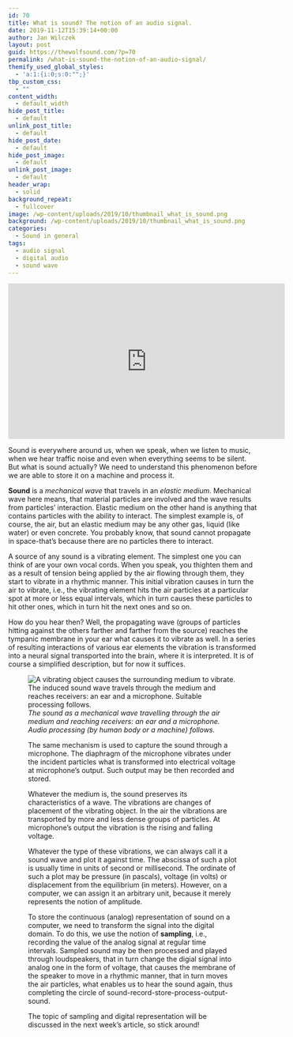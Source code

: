 ```yaml
---
id: 70
title: What is sound? The notion of an audio signal.
date: 2019-11-12T15:39:14+00:00
author: Jan Wilczek
layout: post
guid: https://thewolfsound.com/?p=70
permalink: /what-is-sound-the-notion-of-an-audio-signal/
themify_used_global_styles:
  - 'a:1:{i:0;s:0:"";}'
tbp_custom_css:
  - ""
content_width:
  - default_width
hide_post_title:
  - default
unlink_post_title:
  - default
hide_post_date:
  - default
hide_post_image:
  - default
unlink_post_image:
  - default
header_wrap:
  - solid
background_repeat:
  - fullcover
image: /wp-content/uploads/2019/10/thumbnail_what_is_sound.png
background: /wp-content/uploads/2019/10/thumbnail_what_is_sound.png
categories:
  - Sound in general
tags:
  - audio signal
  - digital audio
  - sound wave
---
```

<iframe width="560" height="315" src="https://www.youtube.com/embed/Q6NldT7pgEY" frameborder="0" allow="accelerometer; autoplay; encrypted-media; gyroscope; picture-in-picture" allowfullscreen></iframe>

Sound is everywhere around us, when we speak, when we listen to music, when we hear traffic noise and even when everything seems to be silent. But what is sound actually? We need to understand this phenomenon before we are able to store it on a machine and process it.

**Sound** is a _mechanical wave_ that travels in an _elastic medium_. Mechanical wave here means, that material particles are involved and the wave results from particles&#8217; interaction. Elastic medium on the other hand is anything that contains particles with the ability to interact. The simplest example is, of course, the air, but an elastic medium may be any other gas, liquid (like water) or even concrete. You probably know, that sound cannot propagate in space-that&#8217;s because there are no particles there to interact.

A source of any sound is a vibrating element. The simplest one you can think of are your own vocal cords. When you speak, you thighten them and as a result of tension being applied by the air flowing through them, they start to vibrate in a rhythmic manner. This initial vibration causes in turn the air to vibrate, i.e., the vibrating element hits the air particles at a particular spot at more or less equal intervals, which in turn causes these particles to hit other ones, which in turn hit the next ones and so on.

How do you hear then? Well, the propagating wave (groups of particles hitting against the others farther and farther from the source) reaches the tympanic membrane in your ear what causes it to vibrate as well. In a series of resulting interactions of various ear elements the vibration is transformed into a neural signal transported into the brain, where it is interpreted. It is of course a simplified description, but for now it suffices.<figure class="wp-block-image is-resized">

![A vibrating object causes the surrounding medium to vibrate. The induced sound wave travels through the medium and reaches receivers: an ear and a microphone. Suitable processing follows.](https://thewolfsound.com/wp-content/uploads/2019/11/img1-1024x685.png)
*The sound as a mechanical wave travelling through the air medium and reaching receivers: an ear and a microphone. Audio processing (by human body or a machine) follows.*

The same mechanism is used to capture the sound through a microphone. The diaphragm of the microphone vibrates under the incident particles what is transformed into electrical voltage at microphone&#8217;s output. Such output may be then recorded and stored.

Whatever the medium is, the sound preserves its characteristics of a wave. The vibrations are changes of placement of the vibrating object. In the air the vibrations are transported by more and less dense groups of particles. At microphone&#8217;s output the vibration is the rising and falling voltage.

Whatever the type of these vibrations, we can always call it a sound wave and plot it against time. The abscissa of such a plot is usually time in units of second or millisecond. The ordinate of such a plot may be pressure (in pascals), voltage (in volts) or displacement from the equilibrium (in meters). However, on a computer, we can assign it an arbitrary unit, because it merely represents the notion of amplitude.

To store the continuous (analog) representation of sound on a computer, we need to transform the signal into the digital domain. To do this, we use the notion of **sampling**, i.e., recording the value of the analog signal at regular time intervals. Sampled sound may be then processed and played through loudspeakers, that in turn change the digial signal into analog one in the form of voltage, that causes the membrane of the speaker to move in a rhythmic manner, that in turn moves the air particles, what enables us to hear the sound again, thus completing the circle of sound-record-store-process-output-sound. 

The topic of sampling and digital representation will be discussed in the next week&#8217;s article, so stick around!

